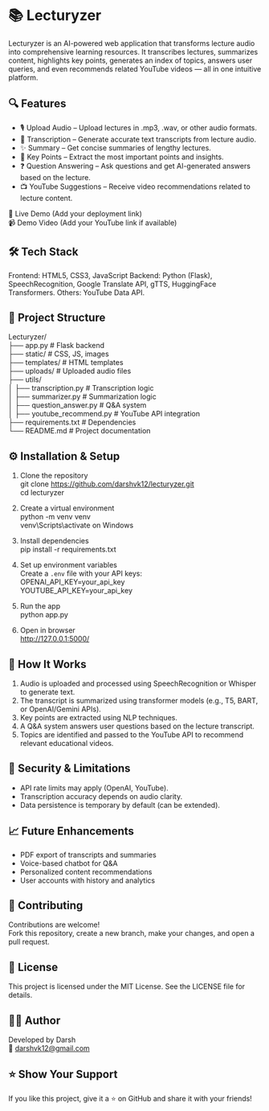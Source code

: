 # 📚 Lecturyzer

Lecturyzer is an AI-powered web application that transforms lecture audio into comprehensive learning resources. It transcribes lectures, summarizes content, highlights key points, generates an index of topics, answers user queries, and even recommends related YouTube videos — all in one intuitive platform.

## 🔍 Features

- 🎙️ Upload Audio – Upload lectures in .mp3, .wav, or other audio formats.
- 📝 Transcription – Generate accurate text transcripts from lecture audio.
- ✨ Summary – Get concise summaries of lengthy lectures.
- 📌 Key Points – Extract the most important points and insights.
- ❓ Question Answering – Ask questions and get AI-generated answers based on the lecture.
- 📺 YouTube Suggestions – Receive video recommendations related to lecture content.

🔗 Live Demo (Add your deployment link)  
📹 Demo Video (Add your YouTube link if available)

## 🛠️ Tech Stack

Frontend: HTML5, CSS3, JavaScript 
Backend: Python (Flask), SpeechRecognition, Google Translate API, gTTS, HuggingFace Transformers. 
Others: YouTube Data API.

## 📂 Project Structure

Lecturyzer/  
├── app.py                  # Flask backend  
├── static/                 # CSS, JS, images  
├── templates/              # HTML templates  
├── uploads/                # Uploaded audio files  
├── utils/  
│   ├── transcription.py    # Transcription logic  
│   ├── summarizer.py       # Summarization logic  
│   ├── question_answer.py  # Q&A system  
│   ├── youtube_recommend.py # YouTube API integration  
├── requirements.txt        # Dependencies  
└── README.md               # Project documentation

## ⚙️ Installation & Setup

1. Clone the repository  
   git clone https://github.com/darshvk12/lecturyzer.git  
   cd lecturyzer

2. Create a virtual environment  
   python -m venv venv  
   venv\Scripts\activate on Windows

3. Install dependencies  
   pip install -r requirements.txt

4. Set up environment variables  
   Create a `.env` file with your API keys:  
   OPENAI_API_KEY=your_api_key  
   YOUTUBE_API_KEY=your_api_key

5. Run the app  
   python app.py

6. Open in browser  
   http://127.0.0.1:5000/


## 🧠 How It Works

1. Audio is uploaded and processed using SpeechRecognition or Whisper to generate text.
2. The transcript is summarized using transformer models (e.g., T5, BART, or OpenAI/Gemini APIs).
3. Key points are extracted using NLP techniques.
4. A Q&A system answers user questions based on the lecture transcript.
5. Topics are identified and passed to the YouTube API to recommend relevant educational videos.

## 🔐 Security & Limitations

- API rate limits may apply (OpenAI, YouTube).
- Transcription accuracy depends on audio clarity.
- Data persistence is temporary by default (can be extended).

## 📈 Future Enhancements

- PDF export of transcripts and summaries  
- Voice-based chatbot for Q&A  
- Personalized content recommendations  
- User accounts with history and analytics

## 🤝 Contributing

Contributions are welcome!  
Fork this repository, create a new branch, make your changes, and open a pull request.

## 📄 License

This project is licensed under the MIT License. See the LICENSE file for details.

## 🙋‍♂️ Author

Developed by Darsh  
📧 darshvk12@gmail.com  

## ⭐ Show Your Support

If you like this project, give it a ⭐ on GitHub and share it with your friends!
